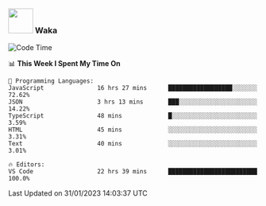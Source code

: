 ### <img src="https://media.giphy.com/media/VgCDAzcKvsR6OM0uWg/giphy.gif" width="50"> Waka

  <!--START_SECTION:waka-->
![Code Time](http://img.shields.io/badge/Code%20Time-1%2C232%20hrs%2045%20mins-blue)

📊 **This Week I Spent My Time On** 

```text
💬 Programming Languages: 
JavaScript               16 hrs 27 mins      ██████████████████░░░░░░░   72.62% 
JSON                     3 hrs 13 mins       ███░░░░░░░░░░░░░░░░░░░░░░   14.22% 
TypeScript               48 mins             █░░░░░░░░░░░░░░░░░░░░░░░░   3.59% 
HTML                     45 mins             ░░░░░░░░░░░░░░░░░░░░░░░░░   3.31% 
Text                     40 mins             ░░░░░░░░░░░░░░░░░░░░░░░░░   3.01%

🔥 Editors: 
VS Code                  22 hrs 39 mins      █████████████████████████   100.0%

```


 Last Updated on 31/01/2023 14:03:37 UTC
<!--END_SECTION:waka-->
